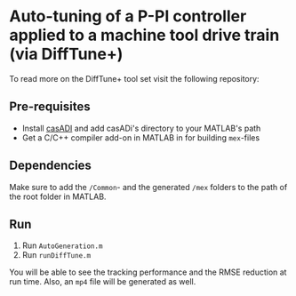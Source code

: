 # Auto-tuning of a P-PI controller applied to a machine tool drive train (via DiffTune+)

To read more on the DiffTune+ tool set visit the following repository: [](https://github.com/Sheng-Cheng/DiffTuneOpenSource/tree/main)

## Pre-requisites
* Install [casADI](https://web.casadi.org/get/) and add casADi's directory to your MATLAB's path
* Get a C/C++ compiler add-on in MATLAB in for building `mex`-files

## Dependencies
Make sure to add the `/Common`- and the generated `/mex` folders to the path of the root folder in MATLAB.

## Run

1. Run `AutoGeneration.m`
2. Run `runDiffTune.m`

You will be able to see the tracking performance and the RMSE reduction at run time. Also, an `mp4` file will be generated as well.
